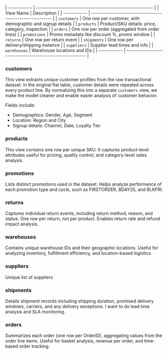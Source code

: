 | ------------ | ---------------------------------------------------------- |
| View Name    | Description                                                |
| ------------ | ---------------------------------------------------------- |
| `customers`  | One row per customer, with demographic and signup details  |
| `products`   | Product/SKU details: price, category, inspection           |
| `orders`     | One row per order (aggregated from order lines)            |
| `promotions` | Promo metadata like discount %, promo window               |
| `returns`    | One row per return event                                   |
| `shipments`  | One row per delivery/shipping instance                     |
| `suppliers`  | Supplier lead times and info                               |
| `warehouses` | Warehouse locations and IDs                                |
| ------------ | ---------------------------------------------------------- |


### customers

This view extracts unique customer profiles from the raw transactional dataset. In the original flat table, customer details were repeated across every product line. By normalizing this into a separate `customers` view, we make the model cleaner and enable easier analysis of customer behavior.

Fields include:
- Demographics: Gender, Age, Segment
- Location: Region and City
- Signup details: Channel, Date, Loyalty Tier


### products

This view contains one row per unique SKU. It captures product-level attributes useful for pricing, quality control, and category-level sales analysis.

### promotions

Lists distinct promotions used in the dataset. Helps analyze performance of each promotion type and cycle, such as FIRSTORDER, BDAY25, and BLKFRI.

### returns

Captures individual return events, including return method, reason, and status. One row per return, not per product. Enables return rate and refund impact analysis.

### warehouses

Contains unique warehouse IDs and their geographic locations. Useful for analyzing inventory, fulfillment efficiency, and location-based logistics.

### suppliers

Unique list of suppliers

### shipments

Details shipment records including shipping duration, promised delivery windows, carriers, and any delivery exceptions. I want to do lead time analysis and SLA monitoring.

### orders

Summarizes each order (one row per OrderID), aggregating values from the order line items. Useful for basket analysis, revenue per order, and time-based order tracking.

